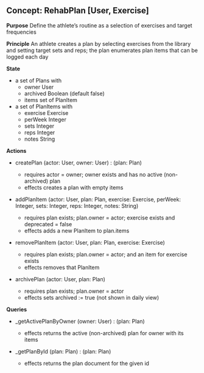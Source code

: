 ## Concept: RehabPlan [User, Exercise]

**Purpose** Define the athlete’s routine as a selection of exercises and target frequencies

**Principle** An athlete creates a plan by selecting exercises from the library and setting target sets and reps; the plan enumerates plan items that can be logged each day

**State**
- a set of Plans with
  - owner User
  - archived Boolean (default false)
  - items set of PlanItem
- a set of PlanItems with
  - exercise Exercise
  - perWeek Integer
  - sets Integer
  - reps Integer
  - notes String

**Actions**
- createPlan (actor: User, owner: User) : (plan: Plan)
  - requires actor = owner; owner exists and has no active (non-archived) plan
  - effects creates a plan with empty items

- addPlanItem (actor: User, plan: Plan, exercise: Exercise, perWeek: Integer, sets: Integer, reps: Integer, notes: String)
  - requires plan exists; plan.owner = actor; exercise exists and deprecated = false
  - effects adds a new PlanItem to plan.items

- removePlanItem (actor: User, plan: Plan, exercise: Exercise)
  - requires plan exists; plan.owner = actor; and an item for exercise exists
  - effects removes that PlanItem

- archivePlan (actor: User, plan: Plan)
  - requires plan exists; plan.owner = actor
  - effects sets archived := true (not shown in daily view)

**Queries**
- _getActivePlanByOwner (owner: User) : (plan: Plan)
  - effects returns the active (non-archived) plan for owner with its items

- _getPlanById (plan: Plan) : (plan: Plan)
  - effects returns the plan document for the given id


